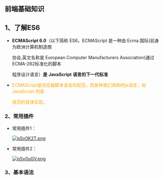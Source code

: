 ## 前端基础知识

## 1、了解ES6

- **ECMAScript 6.0**（以下简称 ES6，ECMAScript 是一种由 Ecma 国际(前身为欧洲计算机制造商

  协会,英文名称是 European Computer Manufacturers Association)通过 ECMA-262标准化的脚本

  程序设计语言）**是** **JavaScript** **语言的下一代标准**

- <font color='orange'>ECMAScript是浏览器脚本语言的规范，而各种我们熟知的js语言，如 JavaScript 则是</font>

  <font color='orange'>规范的具体实现。</font>

### 2、常用插件

- 常用插件1：

  [![pSv0K2T.png](https://s1.ax1x.com/2023/02/22/pSv0K2T.png)](https://imgse.com/i/pSv0K2T)

- 常用插件2：

  [![pSv0uGV.png](https://s1.ax1x.com/2023/02/22/pSv0uGV.png)](https://imgse.com/i/pSv0uGV)

### 3、基本语法





​       

